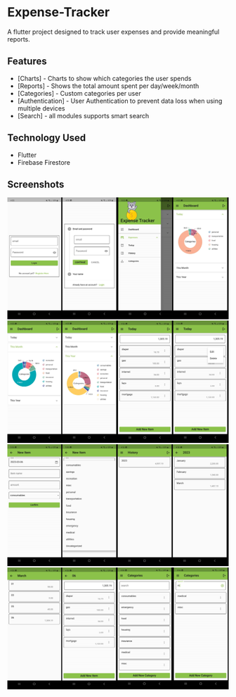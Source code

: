 # Expense-Tracker

A flutter project designed to track user expenses and provide meaningful reports.

## Features
 - [Charts] - Charts to show which categories the user spends
 - [Reports] - Shows the total amount spent per day/week/month
 - [Categories] - Custom categories per user
 - [Authentication] - User Authentication to prevent data loss when using multiple devices
 - [Search] - all modules supports smart search

## Technology Used
- Flutter
- Firebase Firestore

## Screenshots
![alt text](https://github.com/mebestaca/expense-tracker/blob/master/screenshots/screenshot_1.png?raw=true)
![alt text](https://github.com/mebestaca/expense-tracker/blob/master/screenshots/screenshot_2.png?raw=true)
![alt text](https://github.com/mebestaca/expense-tracker/blob/master/screenshots/screenshot_3x.png?raw=true)
![alt text](https://github.com/mebestaca/expense-tracker/blob/master/screenshots/screenshot_4.png?raw=true)



